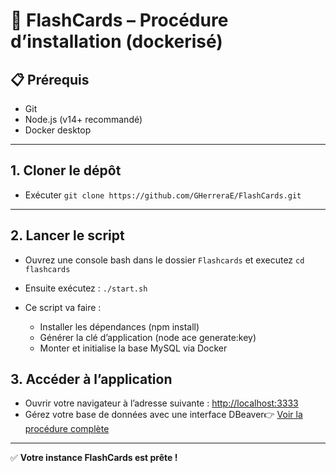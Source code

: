 # 🚀 FlashCards – Procédure d’installation (dockerisé)

## 📋 Prérequis

- Git
- Node.js (v14+ recommandé)
- Docker desktop

---

## 1. Cloner le dépôt

- Exécuter `git clone https://github.com/GHerreraE/FlashCards.git`

---

## 2. Lancer le script

- Ouvrez une console bash dans le dossier `Flashcards` et executez `cd flashcards`
- Ensuite exécutez : `./start.sh`
- Ce script va faire :

  - Installer les dépendances (npm install)
  - Générer la clé d’application (node ace generate:key)
  - Monter et initialise la base MySQL via Docker

## 3. Accéder à l’application

- Ouvrir votre navigateur à l’adresse suivante : [http://localhost:3333](http://localhost:3333/home)
- Gérez votre base de données avec une interface DBeaver👉 [Voir la procédure complète](./connexion-db-dev.md)

---

✅ **Votre instance FlashCards est prête !**
